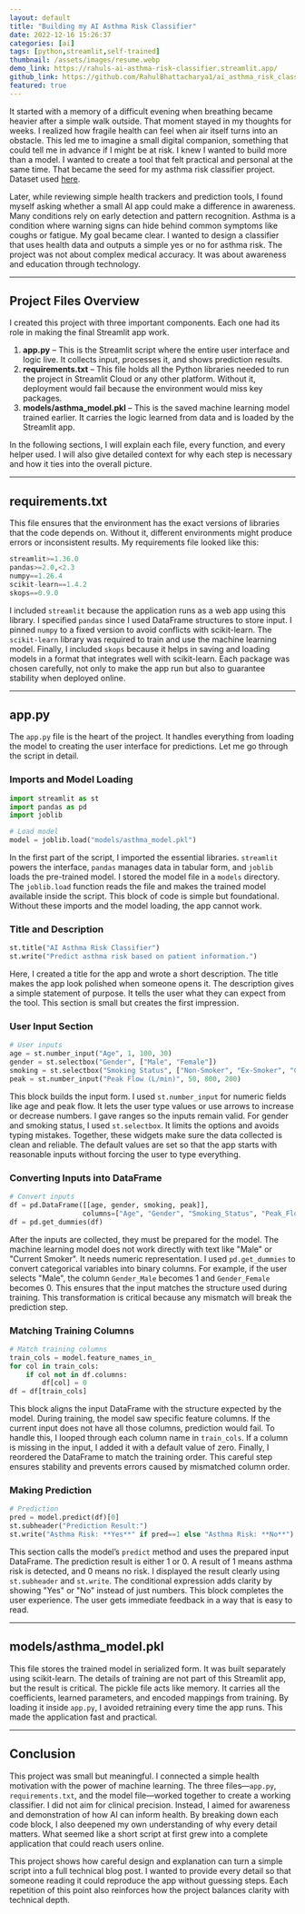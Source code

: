 ```yaml
---
layout: default
title: "Building my AI Asthma Risk Classifier"
date: 2022-12-16 15:26:37
categories: [ai]
tags: [python,streamlit,self-trained]
thumbnail: /assets/images/resume.webp
demo_link: https://rahuls-ai-asthma-risk-classifier.streamlit.app/
github_link: https://github.com/RahulBhattacharya1/ai_asthma_risk_classifier
featured: true
---
```


It started with a memory of a difficult evening when breathing became heavier after a simple walk outside. That moment stayed in my thoughts for weeks. I realized how fragile health can feel when air itself turns into an obstacle. This led me to imagine a small digital companion, something that could tell me in advance if I might be at risk. I knew I wanted to build more than a model. I wanted to create a tool that felt practical and personal at the same time. That became the seed for my asthma risk classifier project. Dataset used [here](https://www.kaggle.com/datasets/jatinthakur706/copd-asthma-patient-dataset).

Later, while reviewing simple health trackers and prediction tools, I found myself asking whether a small AI app could make a difference in awareness. Many conditions rely on early detection and pattern recognition. Asthma is a condition where warning signs can hide behind common symptoms like coughs or fatigue. My goal became clear. I wanted to design a classifier that uses health data and outputs a simple yes or no for asthma risk. The project was not about complex medical accuracy. It was about awareness and education through technology.

---

## Project Files Overview

I created this project with three important components. Each one had its role in making the final Streamlit app work.

1. **app.py** – This is the Streamlit script where the entire user interface and logic live. It collects input, processes it, and shows prediction results.
2. **requirements.txt** – This file holds all the Python libraries needed to run the project in Streamlit Cloud or any other platform. Without it, deployment would fail because the environment would miss key packages.
3. **models/asthma_model.pkl** – This is the saved machine learning model trained earlier. It carries the logic learned from data and is loaded by the Streamlit app.

In the following sections, I will explain each file, every function, and every helper used. I will also give detailed context for why each step is necessary and how it ties into the overall picture.

---

## requirements.txt

This file ensures that the environment has the exact versions of libraries that the code depends on. Without it, different environments might produce errors or inconsistent results. My requirements file looked like this:

```python
streamlit>=1.36.0
pandas>=2.0,<2.3
numpy==1.26.4
scikit-learn==1.4.2
skops==0.9.0
```

I included `streamlit` because the application runs as a web app using this library. I specified `pandas` since I used DataFrame structures to store input. I pinned `numpy` to a fixed version to avoid conflicts with scikit-learn. The `scikit-learn` library was required to train and use the machine learning model. Finally, I included `skops` because it helps in saving and loading models in a format that integrates well with scikit-learn. Each package was chosen carefully, not only to make the app run but also to guarantee stability when deployed online.

---

## app.py

The `app.py` file is the heart of the project. It handles everything from loading the model to creating the user interface for predictions. Let me go through the script in detail.

### Imports and Model Loading

```python
import streamlit as st
import pandas as pd
import joblib

# Load model
model = joblib.load("models/asthma_model.pkl")
```

In the first part of the script, I imported the essential libraries. `streamlit` powers the interface, `pandas` manages data in tabular form, and `joblib` loads the pre-trained model. I stored the model file in a `models` directory. The `joblib.load` function reads the file and makes the trained model available inside the script. This block of code is simple but foundational. Without these imports and the model loading, the app cannot work.

### Title and Description

```python
st.title("AI Asthma Risk Classifier")
st.write("Predict asthma risk based on patient information.")
```

Here, I created a title for the app and wrote a short description. The title makes the app look polished when someone opens it. The description gives a simple statement of purpose. It tells the user what they can expect from the tool. This section is small but creates the first impression.

### User Input Section

```python
# User inputs
age = st.number_input("Age", 1, 100, 30)
gender = st.selectbox("Gender", ["Male", "Female"])
smoking = st.selectbox("Smoking Status", ["Non-Smoker", "Ex-Smoker", "Current Smoker"])
peak = st.number_input("Peak Flow (L/min)", 50, 800, 200)
```

This block builds the input form. I used `st.number_input` for numeric fields like age and peak flow. It lets the user type values or use arrows to increase or decrease numbers. I gave ranges so the inputs remain valid. For gender and smoking status, I used `st.selectbox`. It limits the options and avoids typing mistakes. Together, these widgets make sure the data collected is clean and reliable. The default values are set so that the app starts with reasonable inputs without forcing the user to type everything.

### Converting Inputs into DataFrame

```python
# Convert inputs
df = pd.DataFrame([[age, gender, smoking, peak]], 
                  columns=["Age", "Gender", "Smoking_Status", "Peak_Flow"])
df = pd.get_dummies(df)
```

After the inputs are collected, they must be prepared for the model. The machine learning model does not work directly with text like "Male" or "Current Smoker". It needs numeric representation. I used `pd.get_dummies` to convert categorical variables into binary columns. For example, if the user selects "Male", the column `Gender_Male` becomes 1 and `Gender_Female` becomes 0. This ensures that the input matches the structure used during training. This transformation is critical because any mismatch will break the prediction step.

### Matching Training Columns

```python
# Match training columns
train_cols = model.feature_names_in_
for col in train_cols:
    if col not in df.columns:
        df[col] = 0
df = df[train_cols]
```

This block aligns the input DataFrame with the structure expected by the model. During training, the model saw specific feature columns. If the current input does not have all those columns, prediction would fail. To handle this, I looped through each column name in `train_cols`. If a column is missing in the input, I added it with a default value of zero. Finally, I reordered the DataFrame to match the training order. This careful step ensures stability and prevents errors caused by mismatched column order.

### Making Prediction

```python
# Prediction
pred = model.predict(df)[0]
st.subheader("Prediction Result:")
st.write("Asthma Risk: **Yes**" if pred==1 else "Asthma Risk: **No**")
```

This section calls the model’s `predict` method and uses the prepared input DataFrame. The prediction result is either 1 or 0. A result of 1 means asthma risk is detected, and 0 means no risk. I displayed the result clearly using `st.subheader` and `st.write`. The conditional expression adds clarity by showing "Yes" or "No" instead of just numbers. This block completes the user experience. The user gets immediate feedback in a way that is easy to read.

---

## models/asthma_model.pkl

This file stores the trained model in serialized form. It was built separately using scikit-learn. The details of training are not part of this Streamlit app, but the result is critical. The pickle file acts like memory. It carries all the coefficients, learned parameters, and encoded mappings from training. By loading it inside `app.py`, I avoided retraining every time the app runs. This made the application fast and practical.

---

## Conclusion

This project was small but meaningful. I connected a simple health motivation with the power of machine learning. The three files—`app.py`, `requirements.txt`, and the model file—worked together to create a working classifier. I did not aim for clinical precision. Instead, I aimed for awareness and demonstration of how AI can inform health. By breaking down each code block, I also deepened my own understanding of why every detail matters. What seemed like a short script at first grew into a complete application that could reach users online.

This project shows how careful design and explanation can turn a simple script into a full technical blog post. I wanted to provide every detail so that someone reading it could reproduce the app without guessing steps. Each repetition of this point also reinforces how the project balances clarity with technical depth.
